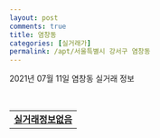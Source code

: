 ```yaml
---
layout: post
comments: true
title: 염창동
categories: [실거래가]
permalink: /apt/서울특별시 강서구 염창동
---
```


2021년 07월 11일 염창동 실거래 정보

<script type="text/javascript">
  google.charts.load('current', {'packages':['corechart']});
  google.charts.setOnLoadCallback(drawChart);

  function drawChart() {
    var data = google.visualization.arrayToDataTable([['거래일', '매매', '전월세', '전매'], ['20-07', 72, 92, 0], ['20-08', 58, 175, 0], ['20-09', 37, 129, 0], ['20-10', 52, 125, 0], ['20-11', 66, 78, 0], ['20-12', 63, 113, 0], ['21-01', 40, 133, 0], ['21-02', 32, 119, 0], ['21-03', 23, 137, 0], ['21-04', 28, 119, 0], ['21-05', 41, 91, 0], ['21-06', 22, 74, 0], ['21-07', 0, 14, 0]]);

    var options = {
      title: '최근 1년간 유형별 거래량 추이',
      legend: { position: 'bottom' }
    };

    var chart = new google.visualization.LineChart(document.getElementById('columnchart_material'));
    chart.draw(data, (options));년간 
  }
</script>

<div id="columnchart_material" style="width: 95%; margin-left: -35px; display: block"></div>
<br>
<table>
  <tr>
    <td colspan="4" style="font-weight: bold;"><a href="https://search.naver.com/search.naver?query=염창동 실거래정보없음">실거래정보없음</a></td>
  </tr>
    
</table>
    